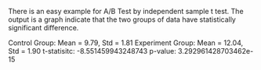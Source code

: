 There is an easy example for A/B Test by independent sample t test.
The output is a graph indicate that the two groups of data have statistically significant difference.

Control Group: Mean = 9.79, Std = 1.81
Experiment Group: Mean = 12.04, Std = 1.90
t-statisitc: -8.551459943248743
p-value: 3.292961428703462e-15